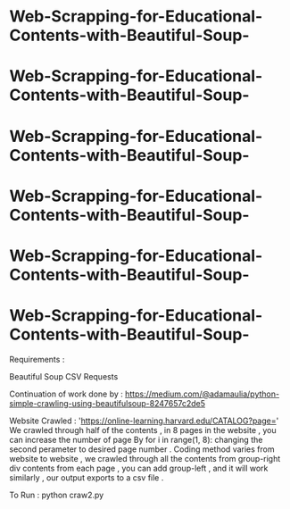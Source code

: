 # Web-Scrapping-for-Educational-Contents-with-Beautiful-Soup-
# Web-Scrapping-for-Educational-Contents-with-Beautiful-Soup-
# Web-Scrapping-for-Educational-Contents-with-Beautiful-Soup-

# Web-Scrapping-for-Educational-Contents-with-Beautiful-Soup-
# Web-Scrapping-for-Educational-Contents-with-Beautiful-Soup-
# Web-Scrapping-for-Educational-Contents-with-Beautiful-Soup-
Requirements : 

 Beautiful Soup 
 CSV
 Requests 


Continuation of work done by : https://medium.com/@adamaulia/python-simple-crawling-using-beautifulsoup-8247657c2de5


 Website Crawled : 'https://online-learning.harvard.edu/CATALOG?page='
 We crawled through half of the contents , in 8 pages in the website , you can increase the number of page 
   By for i in range(1, 8): changing the second perameter to desired page number .
   Coding method varies from website to website , we crawled through all the contents from group-right div contents from each page , you can add group-left , and it will work similarly , our output exports to a csv file .



To Run  : python craw2.py
